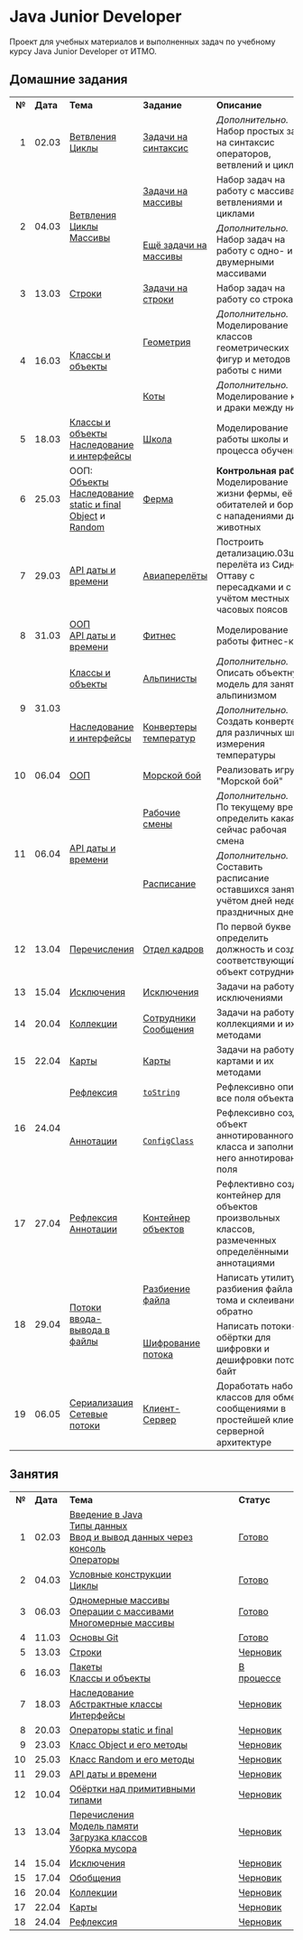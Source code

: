 # Java Junior Developer
Проект для учебных материалов и выполненных задач по учебному курсу Java Junior Developer от ИТМО.

## Домашние задания
<table>
    <tr>
        <th align="right">№</th>
        <th align="left">Дата</th>
        <th align="left">Тема</th>
        <th align="left">Задание</th>
        <th align="left">Описание</th>
        <th align="left">Статус</th>
    </tr>
    <tr>
        <td align="right">1</td>
        <td>02.03</td>
        <td>
            <a href="src/ru/ifmo/jjd/lessons/l02choicesloops">Ветвления<br/>Циклы</a>
        </td>
        <td><a href="src/ru/ifmo/jjd/exercises/e01syntax">Задачи на синтаксис</a></td>
        <td>
            <i>Дополнительно.</i><br/>
            Набор простых задач на синтаксис операторов, ветвлений и циклов
        </td>
        <td>Готово</td>
    </tr>
    <tr>
        <td align="right" rowspan="2">2</td>
        <td rowspan="2">04.03</td>
        <td rowspan="2">
            <a href="src/ru/ifmo/jjd/lessons/l02choicesloops">Ветвления<br/>Циклы</a><br/>
            <a href="src/ru/ifmo/jjd/lessons/l03arrays">Массивы</a>
        </td>
        <td><a href="src/ru/ifmo/jjd/exercises/e02arrays">Задачи на массивы</a></td>
        <td>Набор задач на работу с массивами, ветвлениями и циклами</td>
        <td>Готово</td>
    </tr>
    <tr>
        <td><a href="src/ru/ifmo/jjd/exercises/e02arrays/opt">Ещё задачи на массивы</a></td>
        <td>
            <i>Дополнительно.</i><br/>
            Набор задач на работу с одно- и двумерными массивами
        </td>
        <td>Готово</td>
    </tr>
    <tr>
        <td align="right">3</td>
        <td>13.03</td>
        <td><a href="src/ru/ifmo/jjd/lessons/l05strings">Строки</a></td>
        <td><a href="src/ru/ifmo/jjd/exercises/e03strings">Задачи на строки</a></td>
        <td>Набор задач на работу со строками</td>
        <td>Готово</td>
    </tr>
    <tr>
        <td align="right" rowspan="2">4</td>
        <td rowspan="2">16.03</td>
        <td rowspan="2"><a href="src/ru/ifmo/jjd/lessons/l06oop">Классы и объекты</a></td>
        <td><a href="src/ru/ifmo/jjd/exercises/e04objects/geometry">Геометрия</a></td>
        <td>
            <i>Дополнительно.</i><br/>
            Моделирование классов геометрических фигур и методов работы с ними
        </td>
        <td>Готово</td>
    </tr>
    <tr>
        <td><a href="src/ru/ifmo/jjd/exercises/e04objects/cats">Коты</a></td>
        <td>
            <i>Дополнительно.</i><br/>
            Моделирование котов и драки между ними
        </td>
        <td>Готово</td>
    </tr>
    <tr>
        <td align="right">5</td>
        <td>18.03</td>
        <td>
            <a href="src/ru/ifmo/jjd/lessons/l06oop">Классы и объекты</a><br/>
            <a href="src/ru/ifmo/jjd/lessons/l07inheritance">Наследование и интерфейсы</a>
        </td>
        <td><a href="src/ru/ifmo/jjd/exercises/e05school">Школа</a></td>
        <td>Моделирование работы школы и процесса обучения</td>
        <td>Готово</td>
    </tr>
    <tr>
        <td align="right">6</td>
        <td>25.03</td>
        <td>
            ООП:<br/>
            <a href="src/ru/ifmo/jjd/lessons/l06oop">Объекты</a><br/>
            <a href="src/ru/ifmo/jjd/lessons/l07inheritance">Наследование</a><br/>
            <a href="src/ru/ifmo/jjd/lessons/l08staticfinal">static и final</a><br/>
            <a href="src/ru/ifmo/jjd/lessons/l09objectclass">Object</a> и 
            <a href="src/ru/ifmo/jjd/lessons/l09random">Random</a> 
        </td>
        <td><a href="src/ru/ifmo/jjd/exercises/e06farm">Ферма</a></td>
        <td>
            <b>Контрольная работа</b><br/>
            Моделирование жизни фермы, её обитателей и борьбы с нападениями диких животных
        </td>
        <td>Готово</td>
    </tr>
    <tr>
        <td align="right">7</td>
        <td>29.03</td>
        <td><a href="src/ru/ifmo/jjd/lessons/l11datetime">API даты и времени</a></td>
        <td><a href="src/ru/ifmo/jjd/exercises/e07aircrafts">Авиаперелёты</a></td>
        <td>
            Построить детализацию.03шрута перелёта из Сиднея в Оттаву с пересадками и с учётом местных часовых поясов
        </td>
        <td>Исправить<br/>замечания</td>
    </tr>
    <tr>
        <td align="right">8</td>
        <td>31.03</td>
        <td>
            <a href="src/ru/ifmo/jjd/lessons/l07inheritance">ООП</a><br/>
            <a href="src/ru/ifmo/jjd/lessons/l11datetime">API даты и времени</a>
        </td>
        <td><a href="src/ru/ifmo/jjd/exercises/e08fitness">Фитнес</a></td>
        <td>Моделирование работы фитнес-клуба</td>
        <td>Исправить<br/>замечания</td>
    </tr>
    <tr>
        <td align="right" rowspan="2">9</td>
        <td rowspan="2">31.03</td>
        <td><a href="src/ru/ifmo/jjd/lessons/l06oop">Классы и объекты</a></td>
        <td><a href="src/ru/ifmo/jjd/exercises/e09oop/climbers">Альпинисты</a></td>
        <td>
            <i>Дополнительно.</i><br/>
            Описать объектную модель для занятий альпинизмом
        </td>
        <td>Не сделано</td>
    </tr>
    <tr>
        <td><a href="src/ru/ifmo/jjd/lessons/l07inheritance">Наследование и интерфейсы</a></td>
        <td><a href="src/ru/ifmo/jjd/exercises/e09oop/temperature">Конвертеры температур</a></td>
        <td>
            <i>Дополнительно.</i><br/>
            Создать конвертеры для различных шкал измерения температуры
        </td>
        <td>Не сделано</td>
    </tr>
    <tr>
        <td align="right">10</td>
        <td>06.04</td>
        <td><a href="src/ru/ifmo/jjd/lessons/l07inheritance">ООП</a></td>
        <td><a href="src/ru/ifmo/jjd/exercises/e10battleships">Морской бой</a></td>
        <td>Реализовать игру "Морской бой"</td>
        <td>На проверке</td>
    </tr>
    <tr>
        <td align="right" rowspan="2">11</td>
        <td rowspan="2">06.04</td>
        <td rowspan="2"><a href="src/ru/ifmo/jjd/lessons/l11datetime">API даты и времени</a></td>
        <td><a href="src/ru/ifmo/jjd/exercises/e11datetime/workshifts">Рабочие смены</a></td>
        <td>
            <i>Дополнительно.</i><br/>
            По текущему времени определить какая сейчас рабочая смена 
        </td>
        <td>Не сделано</td>
    </tr>
    <tr>
        <td><a href="src/ru/ifmo/jjd/exercises/e11datetime/schedule">Расписание</a></td>
        <td>
            <i>Дополнительно.</i><br/>
            Составить расписание оставшихся занятий с учётом дней недели и праздничных дней
        </td>
        <td>Не сделано</td>
    </tr>
    <tr>
        <td align="right">12</td>
        <td>13.04</td>
        <td><a href="src/ru/ifmo/jjd/lessons/l13enumsgc">Перечисления</a></td>
        <td><a href="src/ru/ifmo/jjd/exercises/e12hr">Отдел кадров</a></td>
        <td>По первой букве определить должность и создать соответствующий объект сотрудника</td>
        <td>Готово</td>
    </tr>
    <tr>
        <td align="right">13</td>
        <td>15.04</td>
        <td><a href="src/ru/ifmo/jjd/lessons/l14exceptions">Исключения</a></td>
        <td><a href="src/ru/ifmo/jjd/exercises/e13exceptions">Исключения</a></td>
        <td>Задачи на работу с исключениями</td>
        <td>Готово</td>
    </tr>
    <tr>
        <td align="right">14</td>
        <td>20.04</td>
        <td><a href="src/ru/ifmo/jjd/lessons/l16collections">Коллекции</a></td>
        <td>
            <a href="src/ru/ifmo/jjd/exercises/e14collections/employees">Сотрудники</a><br/>
            <a href="src/ru/ifmo/jjd/exercises/e14collections/messages">Сообщения</a>
        </td>
        <td>Задачи на работу с коллекциями и их методами</td>
        <td>Готово</td>
    </tr>
    <tr>
        <td align="right">15</td>
        <td>22.04</td>
        <td><a href="src/ru/ifmo/jjd/lessons/l17maps">Карты</a></td>
        <td><a href="src/ru/ifmo/jjd/exercises/e15maps">Карты</a><br/></td>
        <td>Задачи на работу с картами и их методами</td>
        <td>Готово</td>
    </tr>
    <tr>
        <td align="right" rowspan="2">16</td>
        <td rowspan="2">24.04</td>
        <td><a href="src/ru/ifmo/jjd/lessons/l18reflection">Рефлексия</a></td>
        <td>
            <a href="src/ru/ifmo/jjd/exercises/e16reflection/zoo"><code>toString</code></a>
        </td>
        <td>Рефлексивно описать все поля объекта</td>
        <td>Готово</td>
    </tr>
    <tr>
        <td><a href="src/ru/ifmo/jjd/lessons/l18reflection">Аннотации</a></td>
        <td>
            <a href="src/ru/ifmo/jjd/exercises/e16reflection/config"><code>ConfigClass</code></a>
        </td>
        <td>Рефлексивно создать объект аннотированного класса и заполнить у него аннотированные поля</td>
        <td>Готово</td>
    </tr>
    <tr>
        <td align="right">17</td>
        <td>27.04</td>
        <td><a href="src/ru/ifmo/jjd/lessons/l18reflection">Рефлексия<br/>Аннотации</a></td>
        <td>
            <a href="src/ru/ifmo/jjd/exercises/e17di">Контейнер объектов</a>
        </td>
        <td>Рефлективно создать контейнер для объектов произвольных классов, размеченных определёнными аннотациями</td>
        <td>Не сделано</td>
    </tr>
    <tr>
        <td align="right" rowspan="2">18</td>
        <td rowspan="2">29.04</td>
        <td rowspan="2"><a href="src/ru/ifmo/jjd/lessons/l20io">Потоки ввода-вывода в файлы</a></td>
        <td>
            <a href="src/ru/ifmo/jjd/exercises/e18io/splitter">Разбиение файла</a>
        </td>
        <td>Написать утилиту для разбиения файла на тома и склеивания их обратно</td>
        <td>Готово</td>
    </tr>
    <tr>
        <td>
            <a href="src/ru/ifmo/jjd/exercises/e18io/splitter">Шифрование потока</a>
        </td>
        <td>Написать потоки-обёртки для шифровки и дешифровки потока байт</td>
        <td>Готово</td>
    </tr>
    <tr>
        <td align="right">19</td>
        <td>06.05</td>
        <td><a href="src/ru/ifmo/jjd/lessons/l21serialize">Сериализация<br/>Сетевые потоки</a></td>
        <td>
            <a href="src/ru/ifmo/jjd/exercises/e19clientserver">Клиент-Сервер</a>
        </td>
        <td>Доработать набор классов для обмена сообщениями в простейшей клиент-серверной архитектуре</td>
        <td>Готово</td>
    </tr>

</table>

## Занятия

<table>
    <tr>
        <th align="right">№</th>
        <th align="left">Дата</th>
        <th align="left">Тема</th>
        <th align="left">Статус</th>
    </tr>
    <tr>
        <td align="right">1</td>
        <td>02.03</td>
        <td>
            <a href="src/ru/ifmo/jjd/lessons/l01basesyntax/Introduction.md">Введение в Java</a><br/>
            <a href="src/ru/ifmo/jjd/lessons/l01basesyntax/DataTypes.md">Типы данных</a><br/>
            <a href="src/ru/ifmo/jjd/lessons/l01basesyntax/BasicInputOutput.md">
                Ввод и вывод данных через консоль
            </a><br/>
            <a href="src/ru/ifmo/jjd/lessons/l01basesyntax/Operators.md">Операторы</a>
        </td>
        <td><a href="src/ru/ifmo/jjd/lessons/l01basesyntax">Готово</a></td>
    </tr>
    <tr>
        <td align="right">2</td>
        <td>04.03</td>
        <td>
            <a href="src/ru/ifmo/jjd/lessons/l02choicesloops/ConditionalStatements.md">Условные конструкции</a><br/>
            <a href="src/ru/ifmo/jjd/lessons/l02choicesloops/Loops.md">Циклы</a>
        </td>
        <td><a href="src/ru/ifmo/jjd/lessons/l02choicesloops">Готово</a></td>
    </tr>
    <tr>
        <td align="right">3</td>
        <td>06.03</td>
        <td>
            <a href="src/ru/ifmo/jjd/lessons/l03arrays/Arrays.md">Одномерные массивы</a><br/>
            <a href="src/ru/ifmo/jjd/lessons/l03arrays/ArraysOperations.md">Операции с массивами</a><br/>
            <a href="src/ru/ifmo/jjd/lessons/l03arrays/MultiDimensionalArrays.md">Многомерные массивы</a>
        </td>
        <td><a href="src/ru/ifmo/jjd/lessons/l03arrays">Готово</a></td>
    </tr>
    <tr>
        <td align="right">4</td>
        <td>11.03</td>
        <td><a href="src/ru/ifmo/jjd/lessons/l04git/Git.md">Основы Git</a></td>
        <td><a href="src/ru/ifmo/jjd/lessons/l04git">Готово</a></td>
    </tr>
    <tr>
        <td align="right">5</td>
        <td>13.03</td>
        <td><a href="src/ru/ifmo/jjd/lessons/l05strings/README.md">Строки</a></td>
        <td><a href="src/ru/ifmo/jjd/lessons/l05strings">Черновик</a></td>
    </tr>
    <tr>
        <td align="right">6</td>
        <td>16.03</td>
        <td>
            <a href="src/ru/ifmo/jjd/lessons/l06oop/Packages.md">Пакеты</a><br/>
            <a href="src/ru/ifmo/jjd/lessons/l06oop/ClassesAndObjects.md">Классы и объекты</a>
        </td>
        <td><a href="src/ru/ifmo/jjd/lessons/l06oop">В процессе</a></td>
    </tr>
    <tr>
        <td align="right">7</td>
        <td>18.03</td>
        <td><a href="src/ru/ifmo/jjd/lessons/l07inheritance/README.md">
            Наследование<br/>Абстрактные классы<br/>Интерфейсы
        </a></td>
        <td><a href="src/ru/ifmo/jjd/lessons/l07inheritance">Черновик</a></td>
    </tr>
    <tr>
        <td align="right">8</td>
        <td>20.03</td>
        <td><a href="src/ru/ifmo/jjd/lessons/l08staticfinal/README.md">Операторы static и final</a></td>
        <td><a href="src/ru/ifmo/jjd/lessons/l08staticfinal">Черновик</a></td>
    </tr>
    <tr>
        <td align="right">9</td>
        <td>23.03</td>
        <td><a href="src/ru/ifmo/jjd/lessons/l09objectclass/README.md">Класс Object и его методы</a></td>
        <td><a href="src/ru/ifmo/jjd/lessons/l09objectclass">Черновик</a></td>
    </tr>
    <tr>
        <td align="right">10</td>
        <td>25.03</td>
        <td><a href="src/ru/ifmo/jjd/lessons/l10random/README.md">Класс Random и его методы</a></td>
        <td><a href="src/ru/ifmo/jjd/lessons/l10random">Черновик</a></td>
    </tr>
    <tr>
        <td align="right">11</td>
        <td>29.03</td>
        <td><a href="src/ru/ifmo/jjd/lessons/l11datetime/README.md">API даты и времени</a></td>
        <td><a href="src/ru/ifmo/jjd/lessons/l11datetime">Черновик</a></td>
    </tr>
    <tr>
        <td align="right">12</td>
        <td>10.04</td>
        <td><a href="src/ru/ifmo/jjd/lessons/l12wrappers/README.md">Обёртки над примитивными типами</a></td>
        <td><a href="src/ru/ifmo/jjd/lessons/l12wrappers">Черновик</a></td>
    </tr>
    <tr>
        <td align="right">13</td>
        <td>13.04</td>
        <td><a href="src/ru/ifmo/jjd/lessons/l13enumsgc/README.md">
            Перечисления<br/>
            Модель памяти<br/>
            Загрузка классов<br/>
            Уборка мусора
        </a></td>
        <td><a href="src/ru/ifmo/jjd/lessons/l13enumsgc">Черновик</a></td>
    </tr>
    <tr>
        <td align="right">14</td>
        <td>15.04</td>
        <td><a href="src/ru/ifmo/jjd/lessons/l14exceptions/README.md">Исключения</a></td>
        <td><a href="src/ru/ifmo/jjd/lessons/l14exceptions">Черновик</a></td>
    </tr>
    <tr>
        <td align="right">15</td>
        <td>17.04</td>
        <td><a href="src/ru/ifmo/jjd/lessons/l15generics/README.md">Обобщения</a></td>
        <td><a href="src/ru/ifmo/jjd/lessons/l15generics">Черновик</a></td>
    </tr>
    <tr>
        <td align="right">16</td>
        <td>20.04</td>
        <td><a href="src/ru/ifmo/jjd/lessons/l16collections/README.md">Коллекции</a></td>
        <td><a href="src/ru/ifmo/jjd/lessons/l16collections">Черновик</a></td>
    </tr>
    <tr>
        <td align="right">17</td>
        <td>22.04</td>
        <td><a href="src/ru/ifmo/jjd/lessons/l17maps/README.md">Карты</a></td>
        <td><a href="src/ru/ifmo/jjd/lessons/l17maps">Черновик</a></td>
    </tr>
    <tr>
        <td align="right">18</td>
        <td>24.04</td>
        <td><a href="src/ru/ifmo/jjd/lessons/l18reflection/README.md">Рефлексия</a></td>
        <td><a href="src/ru/ifmo/jjd/lessons/l18reflection">Черновик</a></td>
    </tr>

<!--
    <tr>
        <td align="right">   </td>
        <td>    </td>
        <td><a href="src/ru/ifmo/jjd/lessons/    ">    </a></td>
        <td><a href="src/ru/ifmo/jjd/lessons/    ">    </a></td>
    </tr>
-->
</table>
